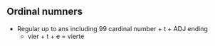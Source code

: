 ## Ordinal numners

- Regular up to ans including 99 cardinal number + t + ADJ ending
  - vier + t + e = vierte
